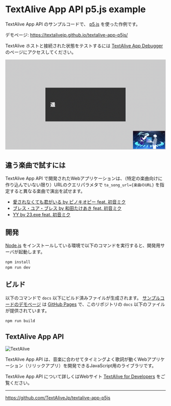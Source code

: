 # TextAlive App API p5.js example

TextAlive App API のサンプルコードで、 [p5.js](https://p5js.org/) を使った作例です。

デモページ: https://textalivejp.github.io/textalive-app-p5js/

TextAlive ホストと接続された状態をテストするには [TextAlive App Debugger](https://developer.textalive.jp/app/run/?ta_app_url=https%3A%2F%2Ft-amayuki-b.github.io%2Ftextalive-app-p5js-master%2F&ta_song_url=https%3A%2F%2Fwww.youtube.com%2Fwatch%3Fv%3DXSLhsjepelI) のページにアクセスしてください。

![sample](screenshots/p5js-10fps-640.gif)

## 違う楽曲で試すには

TextAlive App API で開発されたWebアプリケーションは、（特定の楽曲向けに作り込んでいない限り）URLのクエリパラメタで `ta_song_url={楽曲のURL}` を指定すると異なる楽曲で演出を試せます。

- [愛されなくても君がいる by ピノキオピー feat. 初音ミク](https://t-amayuki-b.github.io/textalive-app-p5js-master/?ta_song_url=https%3A%2F%2Fwww.youtube.com%2Fwatch%3Fv%3DygY2qObZv24)
- [ブレス・ユア・ブレス by 和田たけあき feat. 初音ミク](https://t-amayuki-b.github.io/textalive-app-p5js-master/?ta_song_url=https%3A%2F%2Fwww.youtube.com%2Fwatch%3Fv%3Da-Nf3QUFkOU)
- [YY by 23.exe feat. 初音ミク](https://t-amayuki-b.github.io/textalive-app-p5js-master/?ta_song_url=https%3A%2F%2Fwww.nicovideo.jp%2Fwatch%2Fsm35791694)

## 開発

[Node.js](https://nodejs.org/) をインストールしている環境で以下のコマンドを実行すると、開発用サーバが起動します。

```sh
npm install
npm run dev
```

## ビルド

以下のコマンドで `docs` 以下にビルド済みファイルが生成されます。 [サンプルコードのデモページ](https://t-amayuki-b.github.io/textalive-app-p5js-master/) は [GitHub Pages](https://pages.github.com/) で、このリポジトリの `docs` 以下のファイルが提供されています。

```sh
npm run build
```

## TextAlive App API

![TextAlive](https://i.gyazo.com/thumb/1000/5301e6f642d255c5cfff98e049b6d1f3-png.png)

TextAlive App API は、音楽に合わせてタイミングよく歌詞が動くWebアプリケーション（リリックアプリ）を開発できるJavaScript用のライブラリです。

TextAlive App API について詳しくはWebサイト [TextAlive for Developers](https://developer.textalive.jp/) をご覧ください。

---
https://github.com/TextAliveJp/textalive-app-p5js
